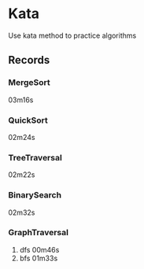# Kata
Use kata method to practice algorithms

## Records
### MergeSort
03m16s
### QuickSort
02m24s
### TreeTraversal
02m22s
### BinarySearch
02m32s
### GraphTraversal
1. dfs 00m46s
1. bfs 01m33s
